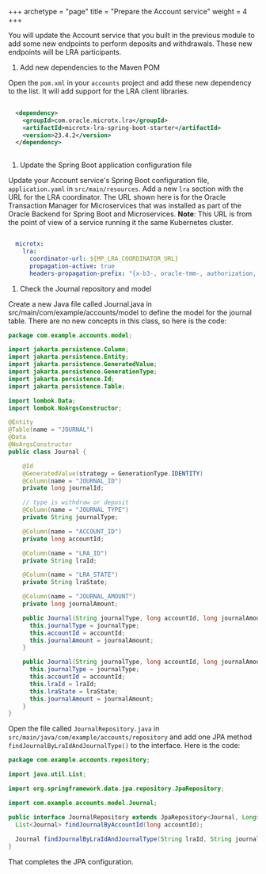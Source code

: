 +++
archetype = "page"
title = "Prepare the Account service"
weight = 4
+++

You will update the Account service that you built in the previous module to add some new endpoints to perform deposits and withdrawals.  These new endpoints will be LRA participants.

1. Add new dependencies to the Maven POM

  Open the `pom.xml` in your `accounts` project and add these new dependency to the list. It will add support for the LRA client libraries.

```xml
  
  <dependency>
    <groupId>com.oracle.microtx.lra</groupId>
    <artifactId>microtx-lra-spring-boot-starter</artifactId>
    <version>23.4.2</version>
  </dependency>
  
  ```

1. Update the Spring Boot application configuration file

  Update your Account service's Spring Boot configuration file, `application.yaml` in `src/main/resources`. Add a new `lra` section with the URL for the LRA coordinator. The URL shown here is for the Oracle Transaction Manager for Microservices that was installed as part of the Oracle Backend for Spring Boot and Microservices. **Note**: This URL is from the point of view of a service running it the same Kubernetes cluster.  

```yaml

  microtx:
    lra:
      coordinator-url: ${MP_LRA_COORDINATOR_URL}
      propagation-active: true
      headers-propagation-prefix: "{x-b3-, oracle-tmm-, authorization, refresh-}"   

```  

1. Check the Journal repository and model

  Create a new Java file called Journal.java in src/main/com/example/accounts/model to define the model for the journal table. There are no new concepts in this class, so here is the code:

```java
package com.example.accounts.model;

import jakarta.persistence.Column;
import jakarta.persistence.Entity;
import jakarta.persistence.GeneratedValue;
import jakarta.persistence.GenerationType;
import jakarta.persistence.Id;
import jakarta.persistence.Table;

import lombok.Data;
import lombok.NoArgsConstructor;

@Entity
@Table(name = "JOURNAL")
@Data
@NoArgsConstructor
public class Journal {

    @Id
    @GeneratedValue(strategy = GenerationType.IDENTITY)
    @Column(name = "JOURNAL_ID")
    private long journalId;

    // type is withdraw or deposit
    @Column(name = "JOURNAL_TYPE")
    private String journalType;

    @Column(name = "ACCOUNT_ID")
    private long accountId;

    @Column(name = "LRA_ID")
    private String lraId;

    @Column(name = "LRA_STATE")
    private String lraState;

    @Column(name = "JOURNAL_AMOUNT")
    private long journalAmount;

    public Journal(String journalType, long accountId, long journalAmount) {
      this.journalType = journalType;
      this.accountId = accountId;
      this.journalAmount = journalAmount;
    }

    public Journal(String journalType, long accountId, long journalAmount, String lraId, String lraState) {
      this.journalType = journalType;
      this.accountId = accountId;
      this.lraId = lraId;
      this.lraState = lraState;
      this.journalAmount = journalAmount;
    }
}
```

  Open the file called `JournalRepository.java` in `src/main/java/com/example/accounts/repository` and add one JPA method `findJournalByLraIdAndJournalType()` to the interface. Here is the code:

```java
package com.example.accounts.repository;

import java.util.List;

import org.springframework.data.jpa.repository.JpaRepository;

import com.example.accounts.model.Journal;

public interface JournalRepository extends JpaRepository<Journal, Long> {
  List<Journal> findJournalByAccountId(long accountId);
    
  Journal findJournalByLraIdAndJournalType(String lraId, String journalType);
}
```

  That completes the JPA configuration.
